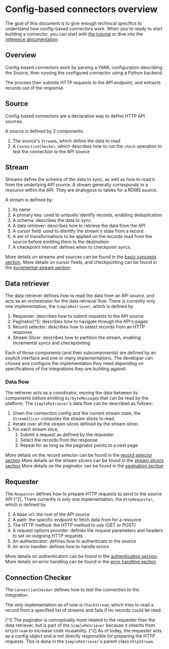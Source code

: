 # Config-based connectors overview

The goal of this document is to give enough technical specifics to understand how config-based connectors work.
When you're ready to start building a connector, you can start with [the tutorial](../../../config-based/tutorial/0-getting-started.md) or dive into the [reference documentation](https://airbyte-cdk.readthedocs.io/en/latest/api/airbyte_cdk.sources.declarative.html)

## Overview

Config-based connectors work by parsing a YAML configuration describing the Source, then running the configured connector using a Python backend.

The process then submits HTTP requests to the API endpoint, and extracts records out of the response.

## Source

Config-based connectors are a declarative way to define HTTP API sources.

A source is defined by 2 components:

1. The source's `Stream`s, which define the data to read
2. A `ConnectionChecker`, which describes how to run the `check` operation to test the connection to the API source

## Stream

Streams define the schema of the data to sync, as well as how to read it from the underlying API source.
A stream generally corresponds to a resource within the API. They are analogous to tables for a RDMS source.

A stream is defined by:

1. Its name
2. A primary key: used to uniquely identify records, enabling deduplication
3. A schema: describes the data to sync
4. A data retriever: describes how to retrieve the data from the API
5. A cursor field: used to identify the stream's state from a record
6. A set of transformations to be applied on the records read from the source before emitting them to the destination
7. A checkpoint interval: defines when to checkpoint syncs.

More details on streams and sources can be found in the [basic concepts section](../cdk-python/basic-concepts.md).
More details on cursor fields, and checkpointing can be found in the [incremental-stream section](../cdk-python/incremental-stream.md)

## Data retriever

The data retriever defines how to read the data from an API source, and acts as an orchestrator for the data retrieval flow.
There is currently only one implementation, the `SimpleRetriever`, which is defined by

1. Requester: describes how to submit requests to the API source
2. Paginator[^1]: describes how to navigate through the API's pages
3. Record selector: describes how to select records from an HTTP response
4. Stream Slicer: describes how to partition the stream, enabling incremental syncs and checkpointing

Each of those components (and their subcomponents) are defined by an explicit interface and one or many implementations.
The developer can choose and configure the implementation they need depending on specifications of the integrations they are building against.

### Data flow

The retriever acts as a coordinator, moving the data between its components before emitting `AirbyteMessage`s that can be read by the platform.
The `SimpleRetriever`'s data flow can be described as follows:

1. Given the connection config and the current stream state, the `StreamSlicer` computes the stream slices to read.
2. Iterate over all the stream slices defined by the stream slicer.
3. For each stream slice,
    1. Submit a request as defined by the requester
    2. Select the records from the response
    3. Repeat for as long as the paginator points to a next page

More details on the record selector can be found in the [record selector section](record-selector.md)
More details on the stream slicers can be found in the [stream slicers section](stream-slicers.md)
More details on the paginator can be found in the [pagination section](pagination.md)

## Requester

The `Requester` defines how to prepare HTTP requests to send to the source API [^2].
There currently is only one implementation, the `HttpRequester`, which is defined by

1. A base url: the root of the API source
2. A path: the specific endpoint to fetch data from for a resource
3. The HTTP method: the HTTP method to use (GET or POST)
4. A request options provider: defines the request parameters and headers to set on outgoing HTTP requests
5. An authenticator: defines how to authenticate to the source
6. An error handler: defines how to handle errors

More details on authentication can be found in the [authentication section](authentication.md).
More details on error handling can be found in the [error handling section](error-handling.md)

## Connection Checker

The `ConnectionChecker` defines how to test the connection to the integration.

The only implementation as of now is `CheckStream`, which tries to read a record from a specified list of streams and fails if no records could be read.

[^1] The paginator is conceptually more related to the requester than the data retriever, but is part of the `SimpleRetriever` because it inherits from `HttpStream` to increase code reusability.
[^2] As of today, the requester acts as a config object and is not directly responsible for preparing the HTTP requests. This is done in the `SimpleRetriever`'s parent class `HttpStream`.